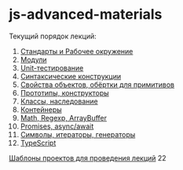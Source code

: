# js-advanced-materials

Текущий порядок лекций:

1. [Стандарты и Рабочее окружение](pdf/lection-workspace.pdf)
1. [Модули](pdf/lection-modules.pdf)
1. [Unit-тестирование](pdf/lection-test-ci.pdf)
1. [Синтаксические конструкции](pdf/lection-trycatch-delete-closures.pdf)
1. [Свойства объектов, обёртки для примитивов](pdf/lection-object-props.pdf)
1. [Прототипы, конструкторы](pdf/lection-prototypes.pdf)
1. [Классы, наследование](pdf/lection-classes-inheritance.pdf)
1. [Контейнеры](pdf/lection-collections.pdf)
1. [Math, Regexp, ArrayBuffer](pdf/lection-stdlib.pdf)
1. [Promises, async/await](pdf/lection-promises.pdf)
1. [Символы, итераторы, генераторы](pdf/lection-symbols-iterators-generators.pdf)
1. [TypeScript](pdf/lection-typescript.pdf)

[Шаблоны проектов для проведения лекций](https://github.com/netology-code/ajs-templates)
22
